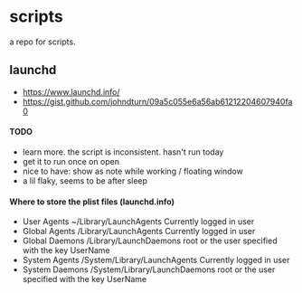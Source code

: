 # scripts

a repo for scripts. 

## launchd
- https://www.launchd.info/
- https://gist.github.com/johndturn/09a5c055e6a56ab61212204607940fa0

#### TODO
- learn more. the script is inconsistent. hasn't run today
- get it to run once on open
- nice to have: show as note while working / floating window
- a lil flaky, seems to be after sleep 

#### Where to store the plist files (launchd.info)
- User Agents	~/Library/LaunchAgents	Currently logged in user
- Global Agents	/Library/LaunchAgents	Currently logged in user
- Global Daemons	/Library/LaunchDaemons	root or the user specified with the key UserName
- System Agents	/System/Library/LaunchAgents	Currently logged in user
- System Daemons	/System/Library/LaunchDaemons	root or the user specified with the key UserName
